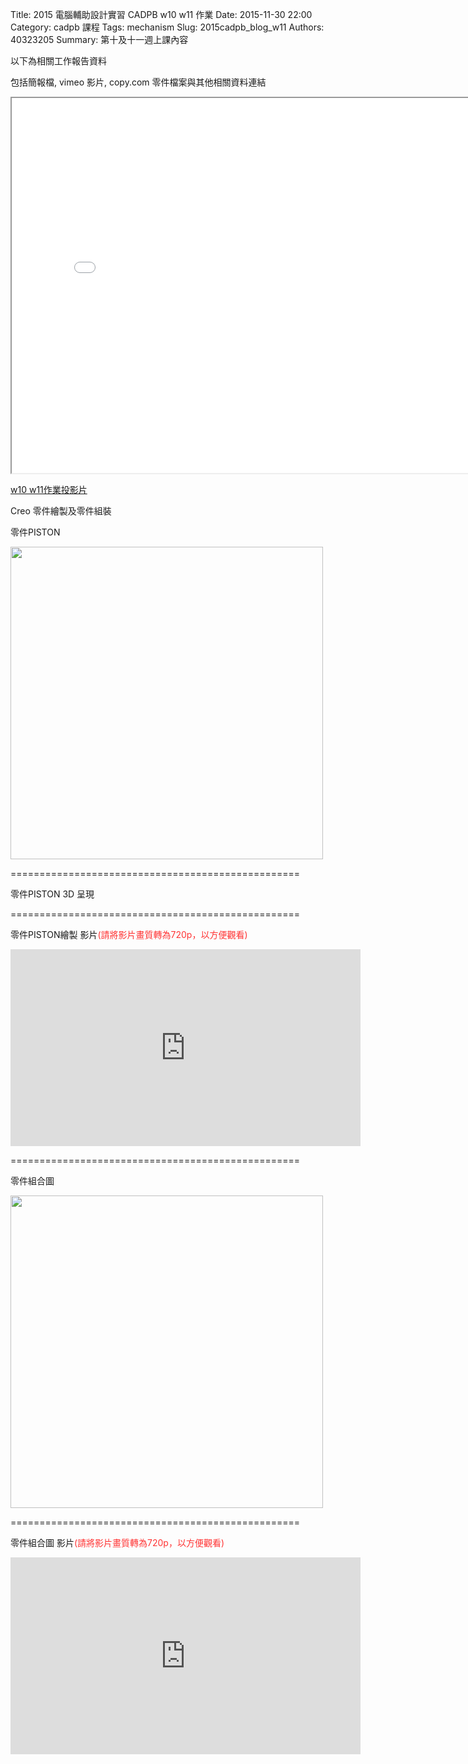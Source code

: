 Title: 2015 電腦輔助設計實習 CADPB w10 w11 作業
Date: 2015-11-30 22:00
Category: cadpb 課程
Tags: mechanism
Slug: 2015cadpb_blog_w11
Authors: 40323205
Summary: 第十及十一週上課內容

以下為相關工作報告資料

包括簡報檔, vimeo 影片, copy.com 零件檔案與其他相關資料連結

<iframe src="cadp_w11_lecture.html" width="800" height="600"></iframe>

<p><a href="cadp_w11_lecture.html" target="_blank">w10 w11作業投影片</a></p>


Creo 零件繪製及零件組裝


零件PISTON

<img src="https://copy.com/LpyJ2YwLMRWUjohh" width="500" ></img>



==================================================


零件PISTON 3D 呈現


<script src="https://embed.github.com/view/3d/40323205/group3/master/piston.stl"></script>



==================================================




零件PISTON繪製 影片<font color="#FF3333">(請將影片畫質轉為720p，以方便觀看)</font>

<iframe width="560" height="315" src="https://www.youtube.com/embed/e_lFVaNMtvw" frameborder="0" allowfullscreen></iframe>



==================================================




零件組合圖

<img src="https://copy.com/JaV0VWD9wXPjxKXu" width="500" ></img>




==================================================



零件組合圖 影片<font color="#FF3333">(請將影片畫質轉為720p，以方便觀看)</font>



<iframe width="560" height="315" src="https://www.youtube.com/embed/573jYMOXcSA" frameborder="0" allowfullscreen></iframe>